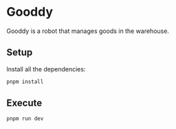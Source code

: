 # Gooddy

Gooddy is a robot that manages goods in the warehouse.

## Setup

Install all the dependencies:

```bash
pnpm install
```

## Execute

```bash
pnpm run dev
```